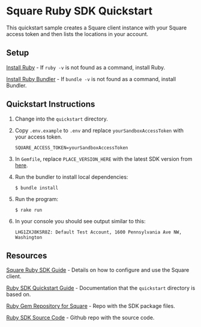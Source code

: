 # Square Ruby SDK Quickstart

This quickstart sample creates a Square client instance with your Square access token and then lists the locations in your account.

## Setup

[Install Ruby](https://www.ruby-lang.org/en/documentation/installation/) - If `ruby -v` is not found as a command, install Ruby.

[Install Ruby Bundler](https://bundler.io/guides/getting_started.html) - If `bundle -v` is not found as a command, install Bundler.


## Quickstart Instructions

1. Change into the `quickstart` directory.

1. Copy `.env.example` to `.env` and replace `yourSandboxAccessToken` with your access token.
    ```
    SQUARE_ACCESS_TOKEN=yourSandboxAccessToken
    ```

1. In `Gemfile`, replace `PLACE_VERSION_HERE` with the latest SDK version from [here](https://developer.squareup.com/docs/sdks/ruby).

1. Run the bundler to install local dependencies:
    ```
    $ bundle install
    ```

1. Run the program:
    ```
    $ rake run
    ```

1. In your console you should see output similar to this:
    ```
    LHG1ZXJ8KSR8Z: Default Test Account, 1600 Pennsylvania Ave NW, Washington
    ```

## Resources

[Square Ruby SDK Guide](https://developer.squareup.com/docs/sdks/ruby/using-ruby-sdk) - Details on how to configure and use the Square client.

[Ruby SDK Quickstart Guide](https://developer.squareup.com/docs/sdks/ruby/quick-start) -  Documentation that the `quickstart` directory is based on.

[Ruby Gem Repository for Square](https://rubygems.org/gems/square.rb) - Repo with the SDK package files.

[Ruby SDK Source Code](https://github.com/square/square-ruby-sdk) - Github repo with the source code.